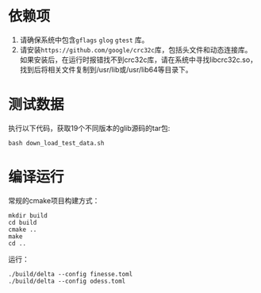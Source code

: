 # 依赖项
1. 请确保系统中包含`gflags` `glog` `gtest` 库。
2. 请安装`https://github.com/google/crc32c`库，包括头文件和动态连接库。
如果安装后，在运行时报错找不到crc32c库，请在系统中寻找libcrc32c.so，找到后将相关文件复制到/usr/lib或/usr/lib64等目录下。

# 测试数据
执行以下代码，获取19个不同版本的glib源码的tar包:
```
bash down_load_test_data.sh
```

# 编译运行
常规的cmake项目构建方式：
```
mkdir build
cd build
cmake ..
make
cd ..
```

运行：
```
./build/delta --config finesse.toml
./build/delta --config odess.toml
```